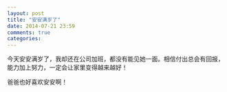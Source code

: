 ```yaml
---
layout: post
title: "安安满岁了"
date: 2014-07-21 23:59
comments: true
categories: 
---
```

今天安安满岁了，我却还在公司加班，都没有能见她一面。相信付出总会有回报，能力加上努力，一定会让家里变得越来越好！

爸爸也好喜欢安安啊！